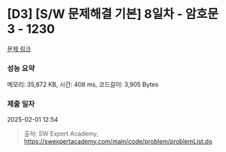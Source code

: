 # [D3] [S/W 문제해결 기본] 8일차 - 암호문3 - 1230 

[문제 링크](https://swexpertacademy.com/main/code/problem/problemDetail.do?contestProbId=AV14zIwqAHwCFAYD) 

### 성능 요약

메모리: 35,872 KB, 시간: 408 ms, 코드길이: 3,905 Bytes

### 제출 일자

2025-02-01 12:54



> 출처: SW Expert Academy, https://swexpertacademy.com/main/code/problem/problemList.do